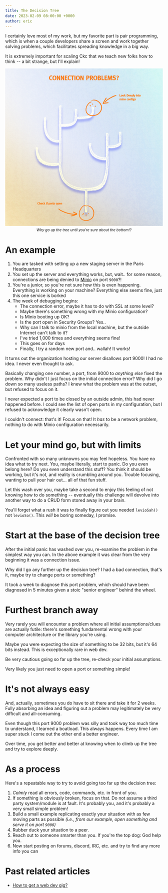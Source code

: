 ```yaml
---
title: The Decision Tree
date: 2023-02-09 08:00:00 +0000
author: eric
---
```


I certainly love most of my work, but my favorite part is pair programming, 
which is when a couple developers share a screen and work together solving 
problems, which facilitates spreading knowledge in a big way. 

It is extremely important for scaling Ckc that we teach new folks how to 
think -- a bit strange, but I'll explain!


<!--more-->

<div style="text-align: center;">
     <img src="/assets/images/articles/decision-tree.png" class="img-bordered">
     <small><i>Why go up the tree until you're sure about the bottom!?</i></small>
</div>


# An example

1. You are tasked with setting up a new staging server in the Paris Headquarters
1. You set up the server and everything works, but, wait.. for some reason, connections are being denied to [Minio](https://min.io/) on port `9000`?!
1. You're a junior, so you're not sure how this is even happening. Everything
    is working on your machine? Everything else seems fine, just this one service is borked
1. The week of debugging begins:
   * The connection error, maybe it has to do with SSL at some level?
   * Maybe there's something wrong with my Minio configuration?
   * Is Minio booting up OK?
   * Is the port open in Security Groups? Yes..
   * Why can I talk to minio from the local machine, but the outside Internet can't talk to it?
   * I've tried 1,000 times and everything seems fine!
   * This goes on for days
   * Finally, I try a random new port and.. wallah! It works!


It turns out the organization hosting our server disallows port 9000! I had no
idea. I never even thought to ask.

Basically changing one number, a port, from 9000 to _anything else_ fixed the problem. Why
didn't I just focus on the initial connection error? Why did I go down so many useless
paths? I knew what the problem was at the outset, but refused to focus on it. 

I never expected a port to be closed by an outside admin, this had never happened 
before. I could see the list of open ports in my configuration, but I refused to acknowledge it clearly
wasn't open.

I couldn't connect: that's it! Focus on that! It _has_ to be a network problem, nothing
to do with Minio configuration necessarily.


# Let your mind go, but with limits

Confronted with so many unknowns you may feel hopeless. You have no idea what 
to try next. You, maybe literally, start to panic. Do you even belong here? Do you
even understand this stuff? You think it should be working, but it's not, and 
reality is crumbling around you. Trouble focusing, wanting to pull your hair 
out... all of that fun stuff.

Let this wash over you, maybe take a second to enjoy this feeling of not knowing
how to do something -- eventually this challenge will devolve into another way to
do a CRUD form stored away in your brain.

You'll forget what a rush it was to finally figure out you needed `levioSah()` not
`levioSo()`. This _will_ be boring someday, I promise.


# Start at the base of the decision tree

After the initial panic has washed over you, re-examine the problem in the simplest
way you can. In the above example it was clear from the very beginning it was a 
connection issue.

Why did I go any further up the decision tree? I had a bad connection, that's it, 
maybe try to change ports or something?

It took a week to diagnose this port problem, which should have been diagnosed
in 5 minutes given a stoic "senior engineer" behind the wheel.


# Furthest branch away

Very rarely you will encounter a problem where all initial assumptions/clues are actually
futile: there's something fundamental wrong with your computer architecture
or the library you're using. 

Maybe you were expecting the size of something to be 32 bits, but
it's 64 bits instead. This is exceptionally rare in web dev.

Be very cautious going so far up the tree, re-check your initial assumptions.

Very likely you just need to open a port or something simple!


# It's not always easy

And, actually, sometimes you do have to sit there and take it for 2 weeks. Fully
absorbing an idea and figuring out a problem may legitimately be very difficult
and all-consuming.

Even though this port 9000 problem was silly and took way too much time to understand,
I learned a boatload. This always happens. Every time I am super stuck I come out
the other end a better engineer.

Over time, you get better and better at knowing when to climb up the tree and try 
to explore deeply.


# As a process

Here's a repeatable way to try to avoid going too far up the decision tree:

1. _Calmly_ read all errors, code, commands, etc. in front of you.
1. If something is obviously broken, focus on that. Do not assume a third party
system/module is at fault. It's probably you, and it's probably a very small simple problem!
1. Build a small example replicating exactly your situation with as few moving parts as possible _(i.e., from our example, open something and serve it on port `9000`)_
1. Rubber duck your situation to a peer.
1. Reach out to someone smarter than you. If you're the top dog: God help you.
1. Now start posting on forums, discord, IRC, etc. and try to find any more info you can




# Past related articles
   - [How to get a web dev gig?](https://ckcollab.com/2019/03/30/how-do-i-get-a-web-dev-gig.html)
